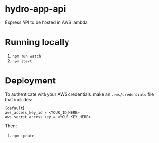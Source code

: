 # hydro-app-api
Express API to be hosted in AWS lambda

# Running locally
1. `npm run watch`
2. `npm start`

# Deployment
To authenticate with your AWS credentials, make an `.aws/credentials` file that includes:

```
[default]
aws_access_key_id = <YOUR_ID_HERE>
aws_secret_access_key = <YOUR_KEY_HERE>
```

Then:

1. `npm update`
